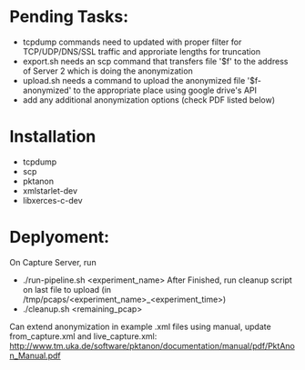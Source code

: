 # Pending Tasks:
- tcpdump commands need to updated with proper filter for TCP/UDP/DNS/SSL traffic and approriate lengths for truncation
- export.sh needs an scp command that transfers file '$f' to the address of Server 2 which is doing the anonymization
- upload.sh needs a command to upload the anonymized file '$f-anonymized' to the appropriate place using google drive's API
- add any additional anonymization options (check PDF listed below)

# Installation 
  - tcpdump
  - scp
  - pktanon
  - xmlstarlet-dev
  - libxerces-c-dev

# Deplyoment:

On Capture Server, run
  - ./run-pipeline.sh <experiment_name>
After Finished, run cleanup script on last file to upload (in /tmp/pcaps/<experiment_name>\_<experiment_time>)
  - ./cleanup.sh <remaining_pcap>

Can extend anonymization in example .xml files using manual, update from_capture.xml and live_capture.xml:
http://www.tm.uka.de/software/pktanon/documentation/manual/pdf/PktAnon_Manual.pdf


